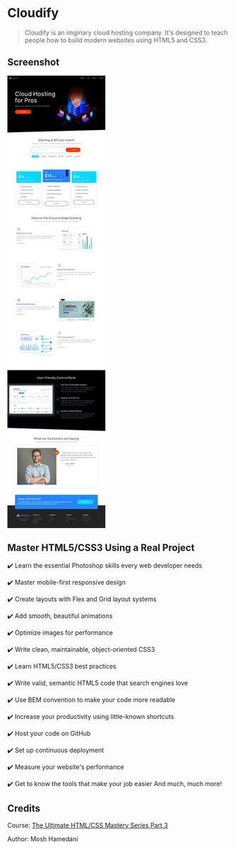# Cloudify

> Cloudify is an imginary cloud hosting company. It's designed to teach people how to build modern websites using HTML5 and CSS3.

## Screenshot

![screenshot](https://github.com/ysherqawi/cloudify/blob/master/images/screenshoot.jpeg)

## Master HTML5/CSS3 Using a Real Project

✔️ Learn the essential Photoshop skills every web developer needs

✔️ Master mobile-first responsive design

✔️ Create layouts with Flex and Grid layout systems

✔️ Add smooth, beautiful animations

✔️ Optimize images for performance

✔️ Write clean, maintainable, object-oriented CSS3

✔️ Learn HTML5/CSS3 best practices

✔️ Write valid, semantic HTML5 code that search engines love

✔️ Use BEM convention to make your code more readable

✔️ Increase your productivity using little-known shortcuts

✔️ Host your code on GitHub

✔️ Set up continuous deployment
  
✔️  Measure your website's performance

✔️ Get to know the tools that make your job easier
And much, much more!

## Credits

Course: [The Ultimate HTML/CSS Mastery Series Part 3](https://codewithmosh.com/p/the-ultimate-html-css-part3)

Author: Mosh Hamedani
